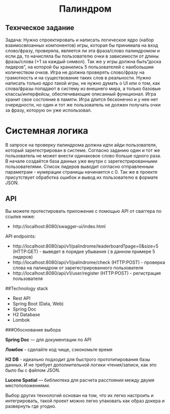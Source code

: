<h1 align="center">
  Палиндром
</h1>

## Технческое задание ####

Задача:
Нужно спроектировать и написать логическое ядро (набор взаимосвязанных компонентов) игры, которая бы принимала на вход слово/фразу, проверяла, является ли эта фраза/слово палиндромом и если да, то начисляла бы пользователю очки в
зависимости от длины фразы/слова (+1 за каждый символ). Так же у игры должна быть“доска лидеров”, на которой бы хранились 5 пользователей с наибольшим количеством
очков. Игра не должна проверять слово/фразу на грамотность и на существование
таких слов в реальности. Нужно написать только ядро такой игры, не нужно думать о UI
или о том, как слова/фразы попадают в систему из внешнего мира, а только базовые
классы/интерфейсы, обеспечивающие описанный функционал.
Игра хранит свое состояние в памяти.
Игра длится бесконечно и у нее нет очередности, но один и тот же пользователь
не должен получать очки за фразу, которую он уже использовал.

# Системная логика

В запросе на проверку палиндрома должна идти айди пользователя, который зарегестрирован в системе. Согласно заданию один и тот же пользователь не может внести одинаковое слово больше
одного раза. В начале создаётся база данных уже внутри с зарегестрированными пользователями. Список лидеров выводит согласно отправленным параметрам - нумерации страницы начинается с 0.
Так же в проекте присутствует обработка ошибок и вывод их пользователю в формате JSON.

## API ##

Вы можете протестировать приложение с помощью API от сваггера по ссылке ниже:

- http://localhost:8080/swagger-ui/index.html

API endpoints:

- http://localhost:8080/api/v1/palindrome/leaderboard?page=0&size=5 (HTTP:GET) - выведет в порядке убывания ( в данном примере 5 лидеров)
- http://localhost:8080/api/v1/palindrome/check (HTTP:POST) - проверка слова на палиндром от зарегестрированного пользователя
- http://localhost:8080/api/v1/user/register (HTTP:POST) - регистрация пользователя

##Technology stack
- Rest API
- Spring Boot (Data, Web)
- Spring Doc
- H2 Database
- Lombok

###Обоснование выбора

**Spring Doc** — для документации по API

**Ломбок** - сделайте код чище, сэкономьте время

**H2 DB** - идеально подходит для быстрого прототипирования базы данных. И не требует дополнительной логики чтения/записи, как это было бы с файлом JSON.

**Lucene Spatial** — библиотека для расчета расстояния между двумя местоположениями.

Выбор других технологий основан на том, что их легко настроить и интегрировать, такой проект можно легко упаковать как образ докера и развернуть где угодно.
